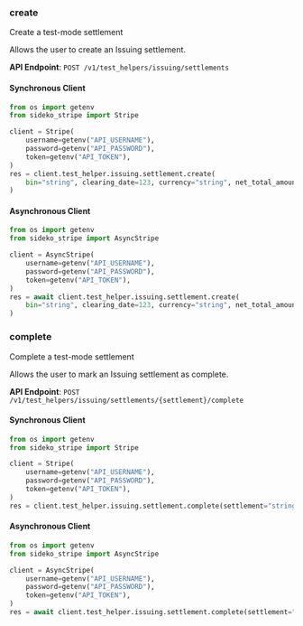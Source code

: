 
### create <a name="create"></a>
Create a test-mode settlement

<p>Allows the user to create an Issuing settlement.</p>

**API Endpoint**: `POST /v1/test_helpers/issuing/settlements`

#### Synchronous Client

```python
from os import getenv
from sideko_stripe import Stripe

client = Stripe(
    username=getenv("API_USERNAME"),
    password=getenv("API_PASSWORD"),
    token=getenv("API_TOKEN"),
)
res = client.test_helper.issuing.settlement.create(
    bin="string", clearing_date=123, currency="string", net_total_amount=123
)
```

#### Asynchronous Client

```python
from os import getenv
from sideko_stripe import AsyncStripe

client = AsyncStripe(
    username=getenv("API_USERNAME"),
    password=getenv("API_PASSWORD"),
    token=getenv("API_TOKEN"),
)
res = await client.test_helper.issuing.settlement.create(
    bin="string", clearing_date=123, currency="string", net_total_amount=123
)
```

### complete <a name="complete"></a>
Complete a test-mode settlement

<p>Allows the user to mark an Issuing settlement as complete.</p>

**API Endpoint**: `POST /v1/test_helpers/issuing/settlements/{settlement}/complete`

#### Synchronous Client

```python
from os import getenv
from sideko_stripe import Stripe

client = Stripe(
    username=getenv("API_USERNAME"),
    password=getenv("API_PASSWORD"),
    token=getenv("API_TOKEN"),
)
res = client.test_helper.issuing.settlement.complete(settlement="string")
```

#### Asynchronous Client

```python
from os import getenv
from sideko_stripe import AsyncStripe

client = AsyncStripe(
    username=getenv("API_USERNAME"),
    password=getenv("API_PASSWORD"),
    token=getenv("API_TOKEN"),
)
res = await client.test_helper.issuing.settlement.complete(settlement="string")
```
